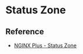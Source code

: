 # Status Zone

## Reference

- [NGINX Plus - Status Zone](https://www.nginx.com/blog/nginx-plus-r19-released/#new-features-detail)